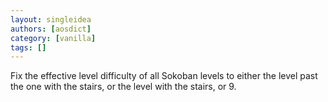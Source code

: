 ```yaml
---
layout: singleidea
authors: [aosdict]
category: [vanilla]
tags: []
---
```

Fix the effective level difficulty of all Sokoban levels to either the level past the one with the stairs, or the level with the stairs, or 9.
